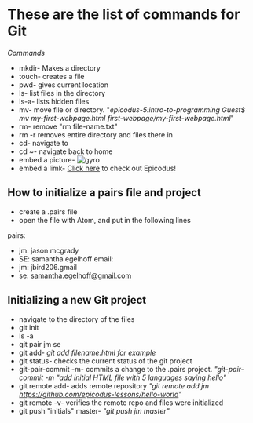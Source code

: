 # These are the list of commands for Git #
_Commands_
* mkdir- Makes a directory
* touch- creates a file
* pwd- gives current location
* ls- list files in the directory
* ls-a- lists hidden files
* mv- move file or directory. "_epicodus-5:intro-to-programming Guest$ mv my-first-webpage.html first-webpage/my-first-webpage.html_"
* rm- remove "rm file-name.txt"
* rm -r removes entire directory and files there in
* cd- navigate to
* cd ~- navigate back to home
* embed a picture- ![gyro](https://twosleevers.com/wp-content/uploads/2017/06/3-Homemade-Gyro-Meat-2-500x375.jpg)
* embed a limk- [Click here](https://www.epicodus.com/) to check out Epicodus!

## How to initialize a pairs file and project ##
* create a .pairs file
* open the file with Atom, and put in the following lines

pairs:
 * jm: jason mcgrady
 * SE: samantha egelhoff
email:
 * jm: jbird206.gmail
 * se: samantha.egelhoff@gmail.com

## Initializing a new Git project ##
* navigate to the directory of the files
*  git init
* ls -a
* git pair jm se
* git add- _git add filename.html for example_
* git status- checks the current status of the git project
* git-pair-commit -m- commits a change to the .pairs project. _"git-pair-commit -m "add initial HTML file with 5 languages saying hello"_
* git remote add- adds remote repository _"git remote add jm https://github.com/epicodus-lessons/hello-world"_
* git remote -v- verifies the remote repo and files were initialized
* git push "initials" master- _"git push jm master"_
